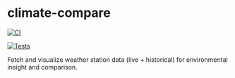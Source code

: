 # climate-compare
[![CI](https://github.com/frankbhome/climate-compare/actions/workflows/ci.yml/badge.svg)](https://github.com/frankbhome/climate-compare/actions/workflows/ci.yml)

[![Tests](https://github.com/frankbhome/climate-compare/actions/workflows/test.yml/badge.svg)](https://github.com/frankbhome/climate-compare/actions/workflows/test.yml)


Fetch and visualize weather station data (live + historical) for environmental insight and comparison.
